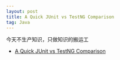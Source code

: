 ```yaml
---
layout: post
title: A Quick JUnit vs TestNG Comparison
tag: Java
---
```


今天不生产知识，只做知识的搬运工

* [A Quick JUnit vs TestNG Comparison](https://www.baeldung.com/junit-vs-testng)